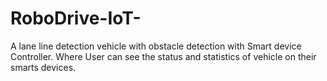 # RoboDrive-IoT-
A lane line detection vehicle with obstacle detection with Smart device Controller. Where User can see the status and statistics of vehicle on their smarts devices.
